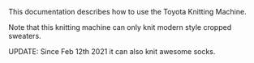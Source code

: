 This documentation describes how to use the Toyota Knitting Machine. 

Note that this knitting machine can only knit modern style cropped sweaters.

UPDATE: Since Feb 12th 2021 it can also knit awesome socks.